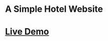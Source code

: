 # A Simple Hotel Website
# [Live Demo](https://60587929fc8a06bed944c0cb--kf-notel-website.netlify.app/)
